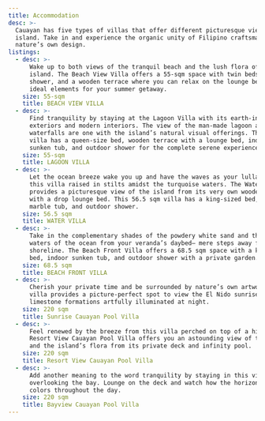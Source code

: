 ```yaml
---
title: Accommodation
desc: >-
  Cauayan has five types of villas that offer different picturesque views of the
  island. Take in and experience the organic unity of Filipino craftsmanship and
  nature’s own design.
listings:
  - desc: >-
      Wake up to both views of the tranquil beach and the lush flora of the
      island. The Beach View Villa offers a 55-sqm space with twin beds, outdoor
      shower, and a wooden terrace where you can relax on the lounge bed— the
      ideal elements for your summer getaway.
    size: 55-sqm
    title: BEACH VIEW VILLA
  - desc: >-
      Find tranquility by staying at the Lagoon Villa with its earth-inspired
      exteriors and modern interiors. The view of the man-made lagoon and
      waterfalls are one with the island’s natural visual offerings. This 55-sqm
      villa has a queen-size bed, wooden terrace with a lounge bed, indoor
      sunken tub, and outdoor shower for the complete serene experience.
    size: 55-sqm
    title: LAGOON VILLA
  - desc: >-
      Let the ocean breeze wake you up and have the waves as your lullaby at
      this villa raised in stilts amidst the turquoise waters. The Water Villa
      provides a picturesque view of the island from its very own wooden deck
      with a drop lounge bed. This 56.5 sqm villa has a king-sized bed, indoor
      marble tub, and outdoor shower.
    size: 56.5 sqm
    title: WATER VILLA
  - desc: >-
      Take in the complementary shades of the powdery white sand and the blue
      waters of the ocean from your veranda’s daybed— mere steps away from the
      shoreline. The Beach Front Villa offers a 68.5 sqm space with a king-sized
      bed, indoor sunken tub, and outdoor shower with a private garden.
    size: 68.5 sqm
    title: BEACH FRONT VILLA
  - desc: >-
      Cherish your private time and be surrounded by nature’s own artworks. This
      villa provides a picture-perfect spot to view the El Nido sunrise, and the
      limestone formations artfully illuminated at night.
    size: 220 sqm
    title: Sunrise Cauayan Pool Villa
  - desc: >-
      Feel renewed by the breeze from this villa perched on top of a hill. The
      Resort View Cauayan Pool Villa offers you an astounding view of the resort
      and the island’s flora from its private deck and infinity pool.
    size: 220 sqm
    title: Resort View Cauayan Pool Villa
  - desc: >-
      Add another meaning to the word tranquility by staying in this villa
      overlooking the bay. Lounge on the deck and watch how the horizon changes
      colors throughout the day.
    size: 220 sqm
    title: Bayview Cauayan Pool Villa
---
```


